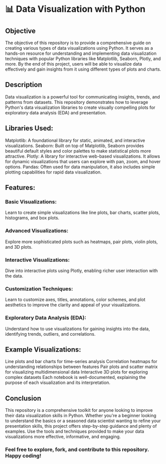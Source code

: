 # 📊 Data Visualization with Python
## Objective
The objective of this repository is to provide a comprehensive guide on creating various types of data visualizations using Python. It serves as a hands-on resource for understanding and implementing data visualization techniques with popular Python libraries like Matplotlib, Seaborn, Plotly, and more. By the end of this project, users will be able to visualize data effectively and gain insights from it using different types of plots and charts.

## Description
Data visualization is a powerful tool for communicating insights, trends, and patterns from datasets. This repository demonstrates how to leverage Python's data visualization libraries to create visually compelling plots for exploratory data analysis (EDA) and presentation.

## Libraries Used:
Matplotlib: A foundational library for static, animated, and interactive visualizations.
Seaborn: Built on top of Matplotlib, Seaborn provides beautiful default styles and color palettes to make statistical plots more attractive.
Plotly: A library for interactive web-based visualizations. It allows for dynamic visualizations that users can explore with pan, zoom, and hover options.
Pandas: Often used for data manipulation, it also includes simple plotting capabilities for rapid data visualization.
## Features:
### Basic Visualizations:
Learn to create simple visualizations like line plots, bar charts, scatter plots, histograms, and box plots.
### Advanced Visualizations: 
Explore more sophisticated plots such as heatmaps, pair plots, violin plots, and 3D plots.
### Interactive Visualizations: 
Dive into interactive plots using Plotly, enabling richer user interaction with the data.
### Customization Techniques:
Learn to customize axes, titles, annotations, color schemes, and plot aesthetics to improve the clarity and appeal of your visualizations.
### Exploratory Data Analysis (EDA): 
Understand how to use visualizations for gaining insights into the data, identifying trends, outliers, and correlations.

## Example Visualizations:
Line plots and bar charts for time-series analysis
Correlation heatmaps for understanding relationships between features
Pair plots and scatter matrix for visualizing multidimensional data
Interactive 3D plots for exploring complex datasets
Each notebook is well-documented, explaining the purpose of each visualization and its interpretation.

## Conclusion
This repository is a comprehensive toolkit for anyone looking to improve their data visualization skills in Python. Whether you're a beginner looking to understand the basics or a seasoned data scientist wanting to refine your presentation skills, this project offers step-by-step guidance and plenty of examples. Use the tools and techniques provided to make your data visualizations more effective, informative, and engaging.

### Feel free to explore, fork, and contribute to this repository. Happy coding! 

